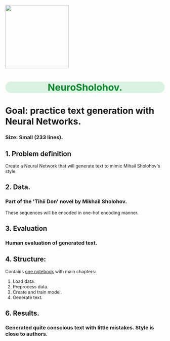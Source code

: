<p align="left">
   <img src="https://img4.labirint.ru/rc/b560062516ee23c7c444a55affb91068/220x340/books52/511072/cover.jpg?1567603787"width="200">
</p>

<h1 style="text-align:center; color:#01872A; font-size:30px;
background:#daf2e1;border-radius: 20px;">NeuroSholohov.</h1>

# Goal: practice text generation with Neural Networks.
### Size: Small (233 lines).

## 1. Problem definition

Create a Neural Network that will generate text to mimic Mihail Sholohov's 
style.

## 2. Data.
### Part of the 'Tihii Don' novel by Mikhail Sholohov.

These sequences will be encoded in one-hot encoding manner.

## 3. Evaluation

### Human evaluation of generated text.

## 4. Structure:

Contains <A href="https://nbviewer.org/github/sersonSerson/Projects/blob/master/NaturalLanguage/NeuroSholohov/NeuroSholohov.ipynb">one notebook</A> with main chapters:
1. Load data.
2. Preprocess data.
3. Create and train model.
4. Generate text.

## 6. Results.
### Generated quite conscious text with little mistakes. Style is close to authors.
